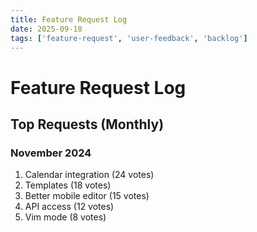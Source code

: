 ```yaml
---
title: Feature Request Log
date: 2025-09-18
tags: ['feature-request', 'user-feedback', 'backlog']
---
```


# Feature Request Log

## Top Requests (Monthly)

### November 2024
1. Calendar integration (24 votes)
2. Templates (18 votes)
3. Better mobile editor (15 votes)
4. API access (12 votes)
5. Vim mode (8 votes)